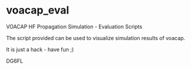 voacap_eval
===========

VOACAP HF Propagation Simulation - Evaluation Scripts


The script provided can be used to visualize simulation results of voacap.

It is just a hack - have fun ;)

DG6FL
